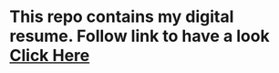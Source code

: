# This repo contains my digital resume. Follow link to have a look [Click Here]


[Click Here]: <https://1vipulp.github.io/resume/>
